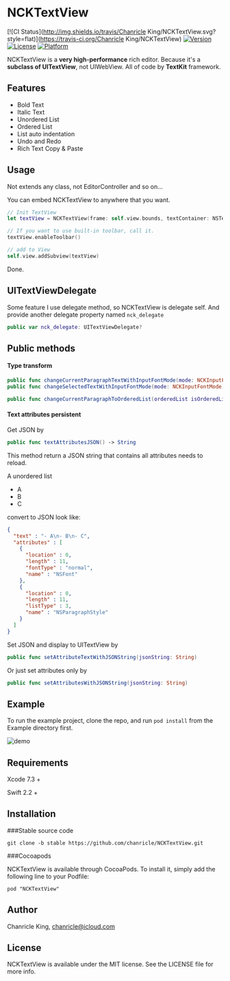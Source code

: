 # NCKTextView

[![CI Status](http://img.shields.io/travis/Chanricle King/NCKTextView.svg?style=flat)](https://travis-ci.org/Chanricle King/NCKTextView)
[![Version](https://img.shields.io/cocoapods/v/NCKTextView.svg?style=flat)](http://cocoapods.org/pods/NCKTextView)
[![License](https://img.shields.io/cocoapods/l/NCKTextView.svg?style=flat)](http://cocoapods.org/pods/NCKTextView)
[![Platform](https://img.shields.io/cocoapods/p/NCKTextView.svg?style=flat)](http://cocoapods.org/pods/NCKTextView)

NCKTextView is a **very high-performance** rich editor. Because it's a **subclass of UITextView**, not UIWebView. All of code by **TextKit** framework.

## Features

* Bold Text
* Italic Text
* Unordered List
* Ordered List
* List auto indentation
* Undo and Redo
* Rich Text Copy & Paste

## Usage
Not extends any class, not EditorController and so on...

You can embed NCKTextView to anywhere that you want.

```swift
// Init TextView
let textView = NCKTextView(frame: self.view.bounds, textContainer: NSTextContainer())

// If you want to use built-in toolbar, call it.
textView.enableToolbar()

// add to View
self.view.addSubview(textView)
```

Done.

## UITextViewDelegate

Some feature I use delegate method, so NCKTextView is delegate self. And provide another delegate property named `nck_delegate`

```swift
public var nck_delegate: UITextViewDelegate?
```

## Public methods
#### Type transform

```swift
public func changeCurrentParagraphTextWithInputFontMode(mode: NCKInputFontMode)
public func changeSelectedTextWithInputFontMode(mode: NCKInputFontMode)

public func changeCurrentParagraphToOrderedList(orderedList isOrderedList: Bool, listPrefix: String)
```

#### Text attributes persistent

Get JSON by
```swift
public func textAttributesJSON() -> String
```

This method return a JSON string that contains all attributes needs to reload.

A unordered list 
- A
- B
- C

convert to JSON look like:

```json
{
  "text" : "- A\n- B\n- C",
  "attributes" : [
    {
      "location" : 0,
      "length" : 11,
      "fontType" : "normal",
      "name" : "NSFont"
    },
    {
      "location" : 0,
      "length" : 11,
      "listType" : 3,
      "name" : "NSParagraphStyle"
    }
  ]
}
```

Set JSON and display to UITextView by
```swift
public func setAttributeTextWithJSONString(jsonString: String)
```

Or just set attributes only by
```swift
public func setAttributesWithJSONString(jsonString: String)
```

## Example

To run the example project, clone the repo, and run `pod install` from the Example directory first.

![demo](https://github.com/chanricle/CKTextView/blob/develop/demo.gif?raw=true)

## Requirements

Xcode 7.3 +

Swift 2.2 +

## Installation

###Stable source code

```
git clone -b stable https://github.com/chanricle/NCKTextView.git
```

###Cocoapods

NCKTextView is available through CocoaPods. To install it, simply add the following line to your Podfile:

```
pod "NCKTextView"
```

## Author

Chanricle King, chanricle@icloud.com

## License

NCKTextView is available under the MIT license. See the LICENSE file for more info.
